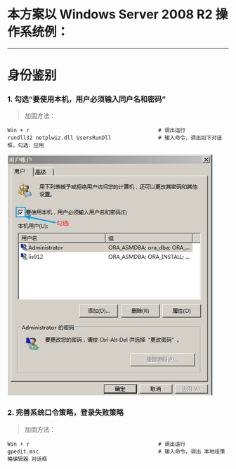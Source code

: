# 本方案以 Windows Server 2008 R2 操作系统例：


---


# 身份鉴别

### 1. 勾选“要使用本机，用户必须输入同户名和密码”

> 加固方法：

```
Win + r                                         # 调出运行
rundll32 netplwiz.dll UsersRunDll               # 输入命令，调出如下对话框，勾选，应用
```

![](/assets/勾选“用户名+密码”.png)



### 2. 完善系统口令策略，登录失败策略
> 加固方法：

```
Win + r                                         # 调出运行
gpedit.msc                                      # 输入命令，调出 本地组策略编辑器 对话框

```





